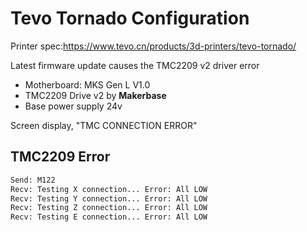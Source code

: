 # Tevo Tornado Configuration

Printer spec:https://www.tevo.cn/products/3d-printers/tevo-tornado/

Latest firmware update causes the TMC2209 v2 driver error

- Motherboard: MKS Gen L V1.0
- TMC2209 Drive v2 by __Makerbase__
- Base power supply 24v

Screen display, "TMC CONNECTION ERROR"

## TMC2209 Error

```sh
Send: M122
Recv: Testing X connection... Error: All LOW
Recv: Testing Y connection... Error: All LOW
Recv: Testing Z connection... Error: All LOW
Recv: Testing E connection... Error: All LOW
```

